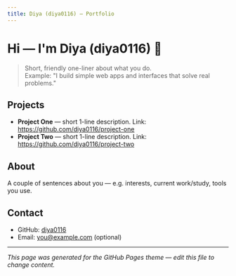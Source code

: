 ```yaml
---
title: Diya (diya0116) — Portfolio
---
```


# Hi — I'm Diya (diya0116) 👋

> Short, friendly one-liner about what you do.  
> Example: "I build simple web apps and interfaces that solve real problems."

## Projects
- **Project One** — short 1-line description. Link: https://github.com/diya0116/project-one
- **Project Two** — short 1-line description. Link: https://github.com/diya0116/project-two

## About
A couple of sentences about you — e.g. interests, current work/study, tools you use.

## Contact
- GitHub: [diya0116](https://github.com/diya0116)  
- Email: you@example.com (optional)

---
*This page was generated for the GitHub Pages theme — edit this file to change content.*
